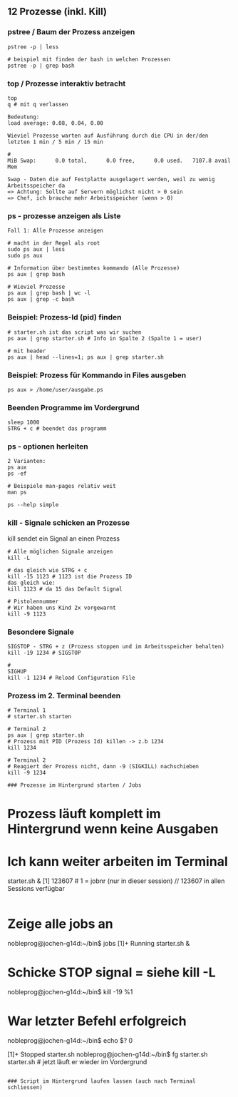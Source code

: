 ## 12 Prozesse (inkl. Kill) 

### pstree / Baum der Prozess anzeigen 

```
pstree -p | less 

# beispiel mit finden der bash in welchen Prozessen
pstree -p | grep bash 
```

### top / Prozesse interaktiv betracht 

```
top 
q # mit q verlassen 
```

```
Bedeutung:
load average: 0.08, 0.04, 0.00

Wieviel Prozesse warten auf Ausführung durch die CPU in der/den letzten 1 min / 5 min / 15 min 
```

```
# 
MiB Swap:      0.0 total,      0.0 free,      0.0 used.   7107.8 avail Mem

Swap - Daten die auf Festplatte ausgelagert werden, weil zu wenig Arbeitsspeicher da 
=> Achtung: Sollte auf Servern möglichst nicht > 0 sein 
=> Chef, ich brauche mehr Arbeitsspeicher (wenn > 0) 

```

### ps - prozesse anzeigen als Liste 

```
Fall 1: Alle Prozesse anzeigen 

# macht in der Regel als root 
sudo ps aux | less
sudo ps aux 

# Information über bestimmtes kommando (Alle Prozesse)  
ps aux | grep bash

# Wieviel Prozesse 
ps aux | grep bash | wc -l
ps aux | grep -c bash
```

### Beispiel: Prozess-Id (pid) finden 

```
# starter.sh ist das script was wir suchen 
ps aux | grep starter.sh # Info in Spalte 2 (Spalte 1 = user) 

# mit header
ps aux | head --lines=1; ps aux | grep starter.sh
```

### Beispiel: Prozess für Kommando in Files ausgeben

```
ps aux > /home/user/ausgabe.ps 
```

### Beenden Programme im Vordergrund 

```
sleep 1000
STRG + c # beendet das programm 
```

### ps - optionen herleiten 

```
2 Varianten:
ps aux 
ps -ef 
```

```
# Beispiele man-pages relativ weit 
man ps 
```

```
ps --help simple 
```

### kill - Signale schicken an Prozesse

kill sendet ein Signal an einen Prozess

```
# Alle möglichen Signale anzeigen 
kill -L
```

```
# das gleich wie STRG + c 
kill -15 1123 # 1123 ist die Prozess ID 
das gleich wie:
kill 1123 # da 15 das Default Signal 
```

```
# Pistolennummer
# Wir haben uns Kind 2x vorgewarnt 
kill -9 1123 
```

### Besondere Signale 

```
SIGSTOP - STRG + z (Prozess stoppen und im Arbeitsspeicher behalten) 
kill -19 1234 # SIGSTOP 

#
SIGHUP 
kill -1 1234 # Reload Configuration File 
```

### Prozess im 2. Terminal beenden 

```
# Terminal 1 
# starter.sh starten 

# Terminal 2
ps aux | grep starter.sh 
# Prozess mit PID (Prozess Id) killen -> z.b 1234
kill 1234 

# Terminal 2
# Reagiert der Prozess nicht, dann -9 (SIGKILL) nachschieben
kill -9 1234 

### Prozesse im Hintergrund starten / Jobs

```
# Prozess läuft komplett im Hintergrund wenn keine Ausgaben
# Ich kann weiter arbeiten im Terminal 
starter.sh & 
[1] 123607 # 1 = jobnr (nur in dieser session) // 123607 in allen Sessions verfügbar 

```

```
# Zeige alle jobs an
nobleprog@jochen-g14d:~/bin$ jobs 
[1]+  Running                 starter.sh &
# Schicke STOP signal = siehe kill -L
nobleprog@jochen-g14d:~/bin$ kill -19 %1
# War letzter Befehl erfolgreich 
nobleprog@jochen-g14d:~/bin$ echo $?
0

[1]+  Stopped                 starter.sh
nobleprog@jochen-g14d:~/bin$ fg starter.sh
starter.sh # jetzt läuft er wieder im Vordergrund 
```

### Script im Hintergrund laufen lassen (auch nach Terminal schliessen) 

```


```





